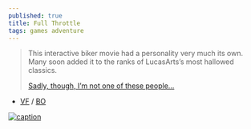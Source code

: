 ```yaml
---
published: true
title: Full Throttle
tags: games adventure
---
```

> This interactive biker movie had a personality very much its own. Many soon added it to the ranks of LucasArts’s most hallowed classics.
>
> [Sadly, though, I’m not one of these people…](https://www.filfre.net/2021/07/full-throttle/)

- [VF](https://www.youtube.com/watch?v=MJDbw2wLpAA) / [BO](https://www.youtube.com/watch?v=VVsAt7C0K4k)

[![caption](https://img.youtube.com/vi/VVsAt7C0K4k/0.jpg)](https://www.youtube.com/watch?v=VVsAt7C0K4k)
